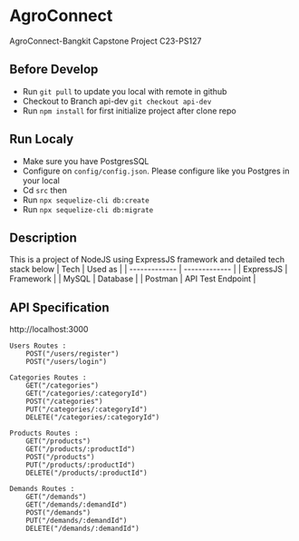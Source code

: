 # AgroConnect
AgroConnect-Bangkit Capstone Project C23-PS127

## Before Develop
- Run `git pull` to update you local with remote in github
- Checkout to Branch api-dev `git checkout api-dev` 
- Run `npm install` for first initialize project after clone repo

## Run Localy 
- Make sure you have PostgresSQL
- Configure on `config/config.json`. Please configure like you Postgres in your local
- Cd `src` then
- Run ```npx sequelize-cli db:create```
- Run ```npx sequelize-cli db:migrate```

## Description 
This is a project of NodeJS using ExpressJS framework and detailed tech stack below 
| Tech          | Used as       |
| ------------- | ------------- |
| ExpressJS    | Framework     |
| MySQL         | Database     |
| Postman       | API Test Endpoint |

## API Specification

http://localhost:3000

    Users Routes :
	    POST("/users/register")
		POST("/users/login")

    Categories Routes :
	    GET("/categories")              
		GET("/categories/:categoryId")     
		POST("/categories")
		PUT("/categories/:categoryId")     
		DELETE("/categories/:categoryId")  

    Products Routes :
	    GET("/products")              
		GET("/products/:productId")     
		POST("/products")
		PUT("/products/:productId")     
		DELETE("/products/:productId")  

    Demands Routes :
	    GET("/demands")              
		GET("/demands/:demandId")     
		POST("/demands")
		PUT("/demands/:demandId")     
		DELETE("/demands/:demandId")  

